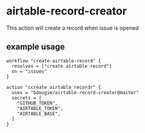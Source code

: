 # airtable-record-creator
This action will create a record when issue is opened

## example usage
```
workflow "create-airtable-record" {
  resolves = ["create airtable record"]
  on = "issues"
}

action "ccreate airtable recordr" {
  uses = "bdougie/airtable-record-creator@master"
  secrets = [
    "GITHUB_TOKEN",
    "AIRTABLE_TOKEN",
    "AIRTABLE_BASE",
  ]
}
```
